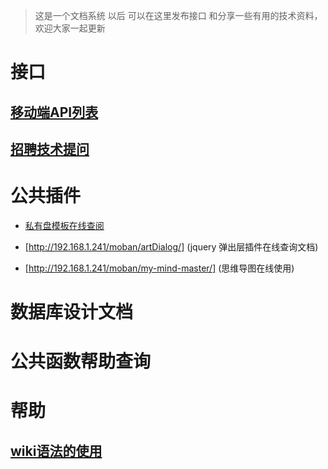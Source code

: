 >    这是一个文档系统 以后 可以在这里发布接口 和分享一些有用的技术资料，欢迎大家一起更新

# 接口
## [移动端API列表](mobileAPI)
## [招聘技术提问](ask)
# 公共插件
* [私有盘模板在线查阅](http://192.168.1.241/moban/matrix-admin00/)

* [http://192.168.1.241/moban/artDialog/] (jquery 弹出层插件在线查询文档)

* [http://192.168.1.241/moban/my-mind-master/] (思维导图在线使用)
# 数据库设计文档

# 公共函数帮助查询


# 帮助
## [wiki语法的使用](wikihelp)

